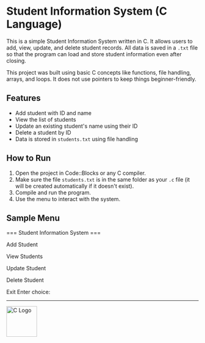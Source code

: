# Student Information System (C Language)

This is a simple Student Information System written in C. It allows users to add, view, update, and delete student records. All data is saved in a `.txt` file so that the program can load and store student information even after closing.

This project was built using basic C concepts like functions, file handling, arrays, and loops. It does not use pointers to keep things beginner-friendly.

## Features

- Add student with ID and name
- View the list of students
- Update an existing student's name using their ID
- Delete a student by ID
- Data is stored in `students.txt` using file handling

## How to Run

1. Open the project in Code::Blocks or any C compiler.
2. Make sure the file `students.txt` is in the same folder as your `.c` file (it will be created automatically if it doesn't exist).
3. Compile and run the program.
4. Use the menu to interact with the system.

## Sample Menu

=== Student Information System ===

Add Student

View Students

Update Student

Delete Student

Exit
Enter choice:

---

<img src="https://upload.wikimedia.org/wikipedia/commons/1/19/C_Logo.png" alt="C Logo" width="80"/>


